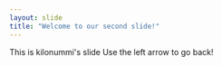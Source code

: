 ```yaml
---
layout: slide
title: "Welcome to our second slide!"
---
```

This is kilonummi's slide
Use the left arrow to go back!
